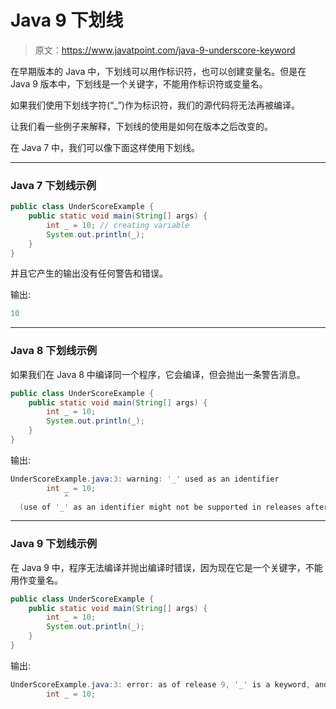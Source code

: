 # Java 9 下划线

> 原文：<https://www.javatpoint.com/java-9-underscore-keyword>

在早期版本的 Java 中，下划线可以用作标识符，也可以创建变量名。但是在 Java 9 版本中，下划线是一个关键字，不能用作标识符或变量名。

如果我们使用下划线字符(“_”)作为标识符，我们的源代码将无法再被编译。

让我们看一些例子来解释，下划线的使用是如何在版本之后改变的。

在 Java 7 中，我们可以像下面这样使用下划线。

* * *

### Java 7 下划线示例

```java
public class UnderScoreExample {
	public static void main(String[] args) {
		int _ = 10; // creating variable
		System.out.println(_);
	}
}

```

并且它产生的输出没有任何警告和错误。

输出:

```java
10

```

* * *

### Java 8 下划线示例

如果我们在 Java 8 中编译同一个程序，它会编译，但会抛出一条警告消息。

```java
public class UnderScoreExample {
	public static void main(String[] args) {
		int _ = 10;
		System.out.println(_);
	}
}

```

输出:

```java
UnderScoreExample.java:3: warning: '_' used as an identifier
		int _ = 10;
		    ^
  (use of '_' as an identifier might not be supported in releases after Java SE 8)

```

* * *

### Java 9 下划线示例

在 Java 9 中，程序无法编译并抛出编译时错误，因为现在它是一个关键字，不能用作变量名。

```java
public class UnderScoreExample {
	public static void main(String[] args) {
		int _ = 10;
		System.out.println(_);
	}
}

```

输出:

```java
UnderScoreExample.java:3: error: as of release 9, '_' is a keyword, and may not be used as an identifier
		int _ = 10;

```